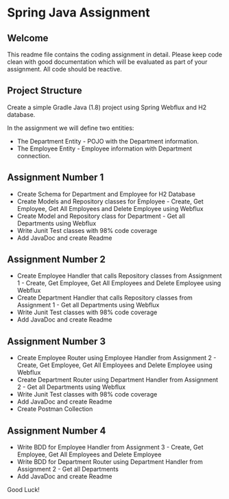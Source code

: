 # Spring Java Assignment #

## Welcome ##
This readme file contains the coding assignment in detail. 
Please keep code clean with good documentation which will be evaluated as part of your assignment.
All code should be reactive.

## Project Structure ##
Create a simple Gradle Java (1.8) project using Spring Webflux and H2 database.

In the assignment we will define two entities:

* The Department Entity - POJO with the Department information.
* The Employee Entity - Employee information with Department connection.

## Assignment Number 1 ##

* Create Schema for Department and Employee for H2 Database
* Create Models and Repository classes for Employee - Create, Get Employee, Get All Employees and Delete Employee using Webflux
* Create Model and Repository class for Department - Get all Departments using Webflux 
* Write Junit Test classes with 98% code coverage
* Add JavaDoc and create Readme

## Assignment Number 2 ##

* Create Employee Handler that calls Repository classes from Assignment 1 - Create, Get Employee, Get All Employees and Delete Employee using Webflux
* Create Department Handler that calls Repository classes from Assignment 1 - Get all Departments using Webflux
* Write Junit Test classes with 98% code coverage
* Add JavaDoc and create Readme

## Assignment Number 3 ##

* Create Employee Router using Employee Handler from Assignment 2 - Create, Get Employee, Get All Employees and Delete Employee using Webflux
* Create Department Router using Department Handler from Assignment 2 - Get all Departments using Webflux
* Write Junit Test classes with 98% code coverage
* Add JavaDoc and create Readme
* Create Postman Collection

## Assignment Number 4 ##

* Write BDD for Employee Handler from Assignment 3 - Create, Get Employee, Get All Employees and Delete Employee 
* Write BDD for Department Router using Department Handler from Assignment 2 - Get all Departments
* Add JavaDoc and create Readme

Good Luck!
